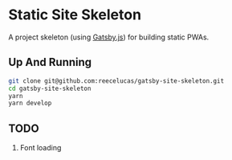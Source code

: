 # Static Site Skeleton

A project skeleton (using [Gatsby.js](https://www.gatsbyjs.org/)) for building static PWAs.

## Up And Running

```bash
git clone git@github.com:reecelucas/gatsby-site-skeleton.git
cd gatsby-site-skeleton
yarn
yarn develop
```

## TODO

1. Font loading
